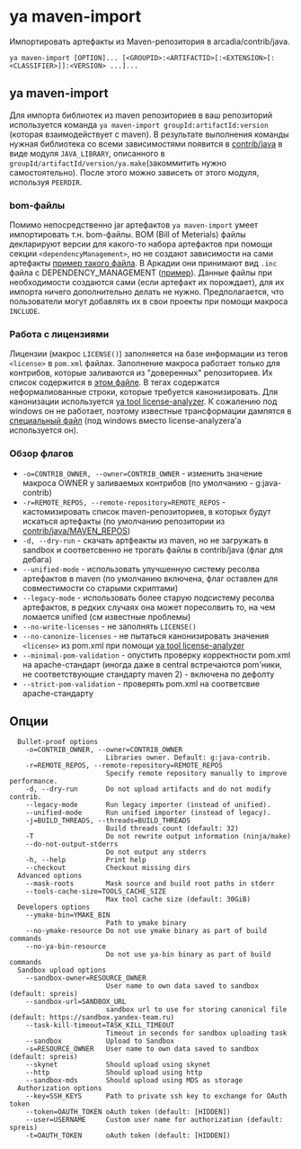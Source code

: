 # ya maven-import

Импортировать артефакты из Maven-репозитория в arcadia/contrib/java.

`ya maven-import [OPTION]... [<GROUPID>:<ARTIFACTID>[:<EXTENSION>[:<CLASSIFIER>]]:<VERSION> ...]...`

## ya maven-import
Для импорта библиотек из maven репозиториев в ваш репозиторий используется команда `ya maven-import groupId:artifactId:version` (которая взаимодействует с maven). В результате выполнения команды нужная библиотека со всеми зависимостями появится в [contrib/java](https://a.yandex-team.ru/arc/trunk/arcadia/contrib/java) в виде модуля `JAVA_LIBRARY`, описанного в `groupId/artifactId/version/ya.make`(закоммитить нужно самостоятельно). После этого можно зависеть от этого модуля, используя `PEERDIR`.

### bom-файлы
Помимо непосредственно jar артефактов  `ya maven-import` умеет импортировать т.н. bom-файлы. BOM (Bill of Meterials) файлы декларируют версии для какого-то набора артефактов при помощи секции `<dependencyManagement>`, но не создают зависимости на сами артефакты [пример такого файла](https://search.maven.org/artifact/org.springframework.boot/spring-boot-dependencies/2.2.2.RELEASE/pom). В Аркадии они принимают вид `.inc` файла с DEPENDENCY_MANAGEMENT ([пример](https://a.yandex-team.ru/arcadia/contrib/java/ch/qos/logback/logback-classic/1.1.2/ya.dependency_management.inc)). Данные файлы при необходимости создаются сами (если артефакт их порождает), для их импорта ничего дополнительно делать не нужно. Предполагается, что пользователи могут добавлять их в свои проекты при помощи макроса `INCLUDE`.

### Работа с лицензиями
Лицензии (макрос `LICENSE()`) заполняется на базе информации из тегов `<license>` в `pom.xml` файлах. Заполнение макроса работает только для контрибов, которые заливаются из "доверенных" репозиториев. Их список содержится в [этом файле](https://a.yandex-team.ru/arcadia/contrib/java/TRUSTED_REPOS). В тегах содержатся неформалиованные строки, которые требуется канонизировать. Для канонизации используется [ya tool license-analyzer](https://docs.yandex-team.ru/devtools/rules/contrib/licenses#find-license-java). К сожалению под windows он не работает, поэтому известные трансформации дампятся в [специальный файл](https://a.yandex-team.ru/arcadia/contrib/java/LICENSE_ALIASES) (под windows вместо license-analyzera'а используется он).

### Обзор флагов

* `-o=CONTRIB_OWNER, --owner=CONTRIB_OWNER` - изменить значение макроса OWNER у заливаемых контрибов (по умолчанию - g:java-contrib)
* `-r=REMOTE_REPOS, --remote-repository=REMOTE_REPOS` - кастомизировать список maven-репозиториев, в которых будут искаться артефакты (по умолчанию репозитории из [contrib/java/MAVEN_REPOS](https://a.yandex-team.ru/arc/trunk/arcadia/contrib/java/MAVEN_REPOS))
* `-d, --dry-run` - скачать артфеакты из maven, но не загружать в sandbox и соответсвенно не трогать файлы в contrib/java (флаг для дебага)
* `--unified-mode` - использовать улучшенную систему ресолва артефактов в maven (по умолчанию включена, флаг оставлен для совместимости со старыми скриптами)
* `--legacy-mode` - использовать более старую подсистему ресолва артефактов, в редких случаях она может поресолвить то, на чем ломается unified (см известные проблемы)
* `--no-write-licenses` - не заполнять `LICENSE()`
* `--no-canonize-licenses` - не пытаться канонизировать значения `<license>` из pom.xml при помощи [ya tool license-analyzer](https://docs.yandex-team.ru/devtools/rules/contrib/licenses#find-license-java)
* `--minimal-pom-validation` - опустить проверку корректности pom.xml на apache-стандарт (иногда даже в central встречаются pom'ники, не соответствующие стандарту maven 2) - включена по дефолту
* `--strict-pom-validation` - проверять pom.xml на соответсвие apache-стандарту

## Опции
```
  Bullet-proof options
    -o=CONTRIB_OWNER, --owner=CONTRIB_OWNER
                        Libraries owner. Default: g:java-contrib.
    -r=REMOTE_REPOS, --remote-repository=REMOTE_REPOS
                        Specify remote repository manually to improve performance.
    -d, --dry-run       Do not upload artifacts and do not modify contrib.
    --legacy-mode       Run legacy importer (instead of unified).
    --unified-mode      Run unified importer (instead of legacy).
    -j=BUILD_THREADS, --threads=BUILD_THREADS
                        Build threads count (default: 32)
    -T                  Do not rewrite output information (ninja/make)
    --do-not-output-stderrs
                        Do not output any stderrs
    -h, --help          Print help
    --checkout          Checkout missing dirs
  Advanced options
    --mask-roots        Mask source and build root paths in stderr
    --tools-cache-size=TOOLS_CACHE_SIZE
                        Max tool cache size (default: 30GiB)
  Developers options
    --ymake-bin=YMAKE_BIN
                        Path to ymake binary
    --no-ymake-resource Do not use ymake binary as part of build commands
    --no-ya-bin-resource
                        Do not use ya-bin binary as part of build commands
  Sandbox upload options
    --sandbox-owner=RESOURCE_OWNER
                        User name to own data saved to sandbox (default: spreis)
    --sandbox-url=SANDBOX_URL
                        sandbox url to use for storing canonical file (default: https://sandbox.yandex-team.ru)
    --task-kill-timeout=TASK_KILL_TIMEOUT
                        Timeout in seconds for sandbox uploading task
    --sandbox           Upload to Sandbox
    -s=RESOURCE_OWNER   User name to own data saved to sandbox (default: spreis)
    --skynet            Should upload using skynet
    --http              Should upload using http
    --sandbox-mds       Should upload using MDS as storage
  Authorization options
    --key=SSH_KEYS      Path to private ssh key to exchange for OAuth token
    --token=OAUTH_TOKEN oAuth token (default: [HIDDEN])
    --user=USERNAME     Custom user name for authorization (default: spreis)
    -t=OAUTH_TOKEN      oAuth token (default: [HIDDEN])
```
